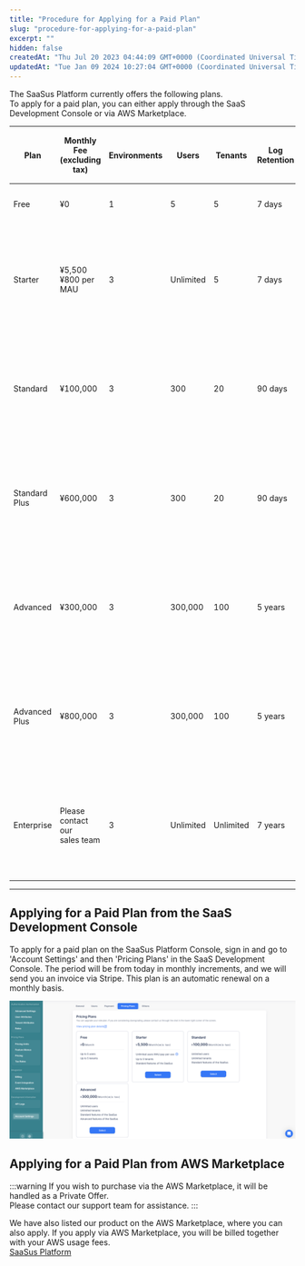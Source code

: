 ```yaml
---
title: "Procedure for Applying for a Paid Plan"
slug: "procedure-for-applying-for-a-paid-plan"
excerpt: ""
hidden: false
createdAt: "Thu Jul 20 2023 04:44:09 GMT+0000 (Coordinated Universal Time)"
updatedAt: "Tue Jan 09 2024 10:27:04 GMT+0000 (Coordinated Universal Time)"
---
```


The SaaSus Platform currently offers the following plans.  
To apply for a paid plan, you can either apply through the SaaS Development Console or via AWS Marketplace.

<div className="table-scroll">
<table className="nowrap-table">
  <thead>
    <tr>
      <th rowspan="2">Plan</th>
      <th rowspan="2">Monthly Fee<br />(excluding tax)</th>
      <th rowspan="2">Environments</th>
      <th rowspan="2">Users</th>
      <th rowspan="2">Tenants</th>
      <th rowspan="2">Log<br />Retention</th>
      <th rowspan="2">IP Restriction<br />Slots</th>
      <th colspan="2">Smart API Gateway</th>
      <th rowspan="2">Support Contact</th>
      <th rowspan="2">Support Coverage</th>
      <th rowspan="2">Support Level</th>
    </tr>
    <tr>
      <th>Fee per Call</th>
      <th>Upload Frequency</th>
    </tr>
  </thead>
  <tbody>
    <tr>
      <td>Free</td>
      <td className="text-right">¥0</td>
      <td className="text-right">1</td>
      <td className="text-right">5</td>
      <td className="text-right">5</td>
      <td className="text-right">7 days</td>
      <td className="text-right">1 slot</td>
      <td>Free</td>
      <td>3/week</td>
      <td>Inquiry<br />Admin Console</td>
      <td>General responses regarding<br />SaaSus Platform features</td>
      <td>Best effort<br />Product-only support</td>
    </tr>
    <tr>
      <td>Starter</td>
      <td className="text-right">¥5,500<br />¥800 per MAU</td>
      <td className="text-right">3</td>
      <td className="text-right">Unlimited</td>
      <td className="text-right">5</td>
      <td className="text-right">7 days</td>
      <td className="text-right">1 slot</td>
      <td>Free up to 10k calls<br />¥20 per 10k calls after that</td>
      <td>7/week</td>
      <td>Inquiry<br />Admin Console</td>
      <td>General responses regarding<br />SaaSus Platform features</td>
      <td>Best effort<br />Product-only support</td>
    </tr>
    <tr>
      <td>Standard</td>
      <td className="text-right">¥100,000</td>
      <td className="text-right">3</td>
      <td className="text-right">300</td>
      <td className="text-right">20</td>
      <td className="text-right">90 days</td>
      <td className="text-right">1 slot</td>
      <td>Free up to 10k calls<br />¥15 per 10k calls after that</td>
      <td>Up to 7/day free<br />¥50 per upload after</td>
      <td>Slack Connect</td>
      <td>Advisory support on<br />SaaSus Platform usage considering SaaS specifics</td>
      <td>Best effort<br />Product-only support</td>
    </tr>
    <tr>
      <td>Standard Plus</td>
      <td className="text-right">¥600,000</td>
      <td className="text-right">3</td>
      <td className="text-right">300</td>
      <td className="text-right">20</td>
      <td className="text-right">90 days</td>
      <td className="text-right">1 slot</td>
      <td>Free up to 10k calls<br />¥15 per 10k calls after that</td>
      <td>Up to 7/day free<br />¥50 per upload after</td>
      <td>Slack Connect<br />Online meetings</td>
      <td>Advisory support on<br />SaaSus Platform usage<br />Design/implementation assistance with samples</td>
      <td>Best effort<br />Including architecture design support</td>
    </tr>
    <tr>
      <td>Advanced</td>
      <td className="text-right">¥300,000</td>
      <td className="text-right">3</td>
      <td className="text-right">300,000</td>
      <td className="text-right">100</td>
      <td className="text-right">5 years</td>
      <td className="text-right">50 slots</td>
      <td>Free up to 10k calls<br />¥10 per 10k calls after that</td>
      <td>Up to 20/day free<br />¥30 per upload after</td>
      <td>Slack Connect</td>
      <td>Advisory support on<br />SaaSus Platform usage considering SaaS specifics</td>
      <td>Best effort<br />Product-only support</td>
    </tr>
    <tr>
      <td>Advanced Plus</td>
      <td className="text-right">¥800,000</td>
      <td className="text-right">3</td>
      <td className="text-right">300,000</td>
      <td className="text-right">100</td>
      <td className="text-right">5 years</td>
      <td className="text-right">50 slots</td>
      <td>Free up to 10k calls<br />¥10 per 10k calls after that</td>
      <td>Up to 20/day free<br />¥30 per upload after</td>
      <td>Slack Connect<br />Online meetings</td>
      <td>Advisory support on<br />SaaSus Platform usage<br />Design/implementation assistance with samples</td>
      <td>Best effort<br />Including architecture design support</td>
    </tr>
    <tr>
      <td>Enterprise</td>
      <td className="text-left">Please contact our<br />sales team</td>
      <td className="text-right">3</td>
      <td className="text-right">Unlimited</td>
      <td className="text-right">Unlimited</td>
      <td className="text-right">7 years</td>
      <td className="text-right">5,000 slots</td>
      <td>Free up to 10k calls<br />¥7 per 10k calls after that</td>
      <td>Up to 20/day free<br />¥20 per upload after</td>
      <td>Slack Connect<br />Online meetings</td>
      <td>Advisory support on<br />SaaSus Platform usage considering SaaS specifics<br />Design/implementation assistance with samples</td>
      <td>Best effort<br />Including architecture design support</td>
    </tr>
  </tbody>
</table>
</div>

***

## Applying for a Paid Plan from the SaaS Development Console

To apply for a paid plan on the SaaSus Platform Console, sign in and go to 'Account Settings' and then 'Pricing Plans' in the SaaS Development Console. The period will be from today in monthly increments, and we will send you an invoice via Stripe. This plan is an automatic renewal on a monthly basis.

![0558e63-image](/img/part-4/account-settings/procedure-for-applying-for-a-paid-plan/0558e63-image.png)



## Applying for a Paid Plan from AWS Marketplace

:::warning
If you wish to purchase via the AWS Marketplace, it will be handled as a Private Offer.  
Please contact our support team for assistance.
:::

We have also listed our product on the AWS Marketplace, where you can also apply. If you apply via AWS Marketplace, you will be billed together with your AWS usage fees.  
<a href="https://aws.amazon.com/marketplace/pp/prodview-2gr3qw7kp5qx6?sr=0-1&ref_=beagle&applicationId=AWSMPContess" target="_blank">SaaSus Platform</a>
<!--
### 1.Click `View purchase options` from the AWS Marketplace product page

![f0ffc78-image](/img/part-4/account-settings/procedure-for-applying-for-a-paid-plan/f0ffc78-image.png)

### 2.Set the terms of your software contract

① Select contract period  
  Choose between 1 month / 1 year

② Set contract renewal  
  Yes: Automatically renew the contract / No: Do not renew automatically

③ Contract options  
  Select the Standard Plan

④ Create a contract  
  Click on `Create contract`

![b2e6294-image](/img/part-4/account-settings/procedure-for-applying-for-a-paid-plan/b2e6294-image.png)

### 3.Confirmation dialog

Please click on `Pay now` when the confirmation dialog appears

![50544ef-image](/img/part-4/account-settings/procedure-for-applying-for-a-paid-plan/50544ef-image.png)

### 4.Contract completion dialog

If the contract is successfully completed, a dialog like the one below will appear. Please click on `Set up your account` to proceed.

![8b0f660-image](/img/part-4/account-settings/procedure-for-applying-for-a-paid-plan/8b0f660-image.png)

**The procedure differs depending on whether you are creating a new account or paying for an existing account**

If you are creating a new account, refer to step 5-1-1.  
If you are paying for an existing account, refer to step 5-2-1.

### 5-1-1. Sign in to SaaSus Platform (Creating a New Account)

After clicking on `Set up your account`, you will be directed to the new registration page via AWS Marketplace. If you don't have an account on SaaSus Platform, please fill in your account name and email address as prompted and create a new account.

![915e21a-image](/img/part-4/account-settings/procedure-for-applying-for-a-paid-plan/915e21a-image.png)

***

### 5-2-1. Sign in to SaaSus Platform (Paying for an existing account)

After clicking on `Set up your account`, you will be directed to the new registration page via AWS Marketplace. If you have an account on SaaSus Platform, click on 'Already registered and want to sign in' to go to the sign-in page via AWS Marketplace, and then sign in with your existing account.

![a677094-image](/img/part-4/account-settings/procedure-for-applying-for-a-paid-plan/a677094-image.png)

![f3eaabf-image](/img/part-4/account-settings/procedure-for-applying-for-a-paid-plan/f3eaabf-image.png)

### 5-2-1. Selecting an account to be paid for

Select the account you want to pay for and click on 'Start using this account'.

![e15cc67-image](/img/part-4/account-settings/procedure-for-applying-for-a-paid-plan/e15cc67-image.png)
-->
